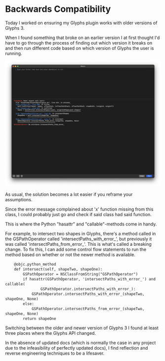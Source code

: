 # Backwards Compatibility

Today I worked on ensuring my Glyphs plugin works with older versions of Glyphs 3.

When I found something that broke on an earlier version I at first thought I'd have to go through the process of finding out which version it breaks on and then run different code based on which version of Glyphs the user is running.

<img src="img/pyobcjc_compatibility_error.png" width="1364" />

As usual, the solution becomes a lot easier if you reframe your assumptions.

Since the error message complained about 'x' function missing from this class, I could probably just go and check if said class had said function.

This is where the Python "hasattr" and "callable"-methods come in handy.

For example, to intersect two shapes in Glyphs, there's a method called in the GSPathOperator called 'intersectPaths_with_error_', but previously it was called 'intersectPaths_from_error_'. This is what's called a breaking change.
To fix this, I can add some control flow statements to run the method based on whether or not the newer method is available.

```
    @objc.python_method
    def intersect(self, shapeTwo, shapeOne):
        GSPathOperator = NSClassFromString("GSPathOperator")
        if hasattr(GSPathOperator, 'intersectPaths_with_error_') and callable(
                GSPathOperator.intersectPaths_with_error_):
            GSPathOperator.intersectPaths_with_error_(shapeTwo, shapeOne, None)
        else:
            GSPathOperator.intersectPaths_from_error_(shapeTwo, shapeOne, None)
        return shapeOne
```

Switching between the older and newer version of Glyphs 3 I found at least three places where the Glyphs API changed.

In the absence of updated docs (which is normally the case in any project due to the infeasibility of perfectly updated docs), I find reflection and reverse engineering techniques to be a lifesaver.
